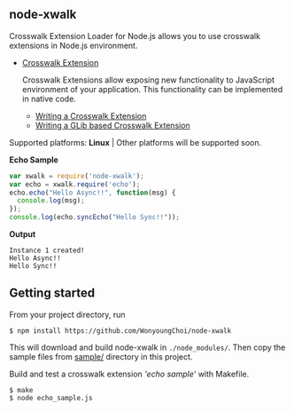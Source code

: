 ## node-xwalk
Crosswalk Extension Loader for Node.js allows you to use crosswalk extensions in Node.js environment.

* [Crosswalk Extension](https://github.com/crosswalk-project/crosswalk-website/wiki/Crosswalk-Extensions)

  Crosswalk Extensions allow exposing new functionality to JavaScript environment of your application. 
  This functionality can be implemented in native code.
  * [Writing a Crosswalk Extension](https://github.com/crosswalk-project/crosswalk-website/wiki/Writing-a-Crosswalk-Extension)
  * [Writing a GLib based Crosswalk Extension](https://github.com/crosswalk-project/crosswalk-website/wiki/Writing-a-glib-based-Crosswalk-Extension)

Supported platforms: **Linux** | Other platforms will be supported soon.

**Echo Sample**
```javascript
var xwalk = require('node-xwalk');
var echo = xwalk.require('echo');
echo.echo("Hello Async!!", function(msg) {
  console.log(msg);
});
console.log(echo.syncEcho("Hello Sync!!"));
```
**Output**
```
Instance 1 created!
Hello Async!!
Hello Sync!!
```

## Getting started
From your project directory, run
```
$ npm install https://github.com/WonyoungChoi/node-xwalk
```
This will download and build node-xwalk in ```./node_modules/```. 
Then copy the sample files from [sample/](https://github.com/WonyoungChoi/node-xwalk/tree/master/sample) directory in this project.

Build and test a crosswalk extension *'echo sample'* with Makefile.
```
$ make
$ node echo_sample.js
```

